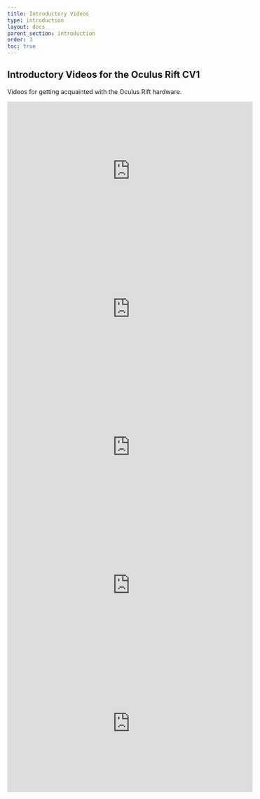 ```yaml
---
title: Introductory Videos
type: introduction
layout: docs
parent_section: introduction
order: 3
toc: true
---
```


## Introductory Videos for the Oculus Rift CV1

Videos for getting acquainted with the Oculus Rift hardware.

<iframe width="560" height="315" src="https://www.youtube.com/embed/EiY2xYHzcus?list=PLL2xVXGs1SP5Bdvdz7qYAXlveqGteoSiX" frameborder="0" allowfullscreen></iframe>

<iframe width="560" height="315" src="https://www.youtube.com/embed/-1izYqKyJ80?list=PLL2xVXGs1SP5Bdvdz7qYAXlveqGteoSiX" frameborder="0" allowfullscreen></iframe>

<iframe width="560" height="315" src="https://www.youtube.com/embed/09SiWe0zWvw?list=PLL2xVXGs1SP5Bdvdz7qYAXlveqGteoSiX" frameborder="0" allowfullscreen></iframe>

<iframe width="560" height="315" src="https://www.youtube.com/embed/LQe8W40Q1pg?list=PLL2xVXGs1SP5Bdvdz7qYAXlveqGteoSiX" frameborder="0" allowfullscreen></iframe>

<iframe width="560" height="315" src="https://www.youtube.com/embed/syuAfehcjCo?list=PLL2xVXGs1SP5Bdvdz7qYAXlveqGteoSiX" frameborder="0" allowfullscreen></iframe>





